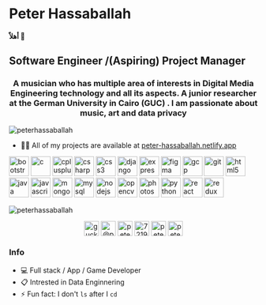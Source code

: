 # Peter Hassaballah
#### أهلاً 👋
<h2> Software Engineer /(Aspiring) Project Manager </h2>
<h3 align="center">A musician who has multiple area of interests in Digital Media Engineering technology and all its aspects. A junior researcher at the German University in Cairo (GUC) . I am passionate about music, art and data privacy</h3>

<p align="left"> <img src="https://komarev.com/ghpvc/?username=peterhassaballah" alt="peterhassaballah" /> </p>

- 👨‍💻 All of my projects are available at [peter-hassaballah.netlify.app](peter-hassaballah.netlify.app)

<p align="left"><img src="https://devicons.github.io/devicon/devicon.git/icons/bootstrap/bootstrap-plain.svg" alt="bootstrap" width="40" height="40"/> <img src="https://devicons.github.io/devicon/devicon.git/icons/c/c-original.svg" alt="c" width="40" height="40"/> <img src="https://devicons.github.io/devicon/devicon.git/icons/cplusplus/cplusplus-original.svg" alt="cplusplus" width="40" height="40"/> <img src="https://devicons.github.io/devicon/devicon.git/icons/csharp/csharp-original.svg" alt="csharp" width="40" height="40"/> <img src="https://devicons.github.io/devicon/devicon.git/icons/css3/css3-original-wordmark.svg" alt="css3" width="40" height="40"/> <img src="https://devicons.github.io/devicon/devicon.git/icons/django/django-original.svg" alt="django" width="40" height="40"/> <img src="https://devicons.github.io/devicon/devicon.git/icons/express/express-original-wordmark.svg" alt="express" width="40" height="40"/> <img src="https://www.vectorlogo.zone/logos/figma/figma-icon.svg" alt="figma" width="40" height="40"/> <img src="https://www.vectorlogo.zone/logos/google_cloud/google_cloud-icon.svg" alt="gcp" width="40" height="40"/> <img src="https://www.vectorlogo.zone/logos/git-scm/git-scm-icon.svg" alt="git" width="40" height="40"/> <img src="https://devicons.github.io/devicon/devicon.git/icons/html5/html5-original-wordmark.svg" alt="html5" width="40" height="40"/> <img src="https://devicons.github.io/devicon/devicon.git/icons/java/java-original-wordmark.svg" alt="java" width="40" height="40"/> <img src="https://devicons.github.io/devicon/devicon.git/icons/javascript/javascript-original.svg" alt="javascript" width="40" height="40"/> <img src="https://devicons.github.io/devicon/devicon.git/icons/mongodb/mongodb-original-wordmark.svg" alt="mongodb" width="40" height="40"/> <img src="https://devicons.github.io/devicon/devicon.git/icons/mysql/mysql-original-wordmark.svg" alt="mysql" width="40" height="40"/> <img src="https://devicons.github.io/devicon/devicon.git/icons/nodejs/nodejs-original-wordmark.svg" alt="nodejs" width="40" height="40"/> <img src="https://www.vectorlogo.zone/logos/opencv/opencv-icon.svg" alt="opencv" width="40" height="40"/> <img src="https://devicons.github.io/devicon/devicon.git/icons/photoshop/photoshop-plain.svg" alt="photoshop" width="40" height="40"/> <img src="https://devicons.github.io/devicon/devicon.git/icons/python/python-original.svg" alt="python" width="40" height="40"/> <img src="https://devicons.github.io/devicon/devicon.git/icons/react/react-original-wordmark.svg" alt="react" width="40" height="40"/> <img src="https://devicons.github.io/devicon/devicon.git/icons/redux/redux-original.svg" alt="redux" width="40" height="40"/></p><img align="center" src="https://github-readme-stats.vercel.app/api/top-langs/?username=peterhassaballah&layout=compact&hide=html" alt="peterhassaballah" />

<p align="center">
<a href="https://codepen.io/guckoder" target="blank"><img align="center" src="https://cdn.jsdelivr.net/npm/simple-icons@3.0.1/icons/codepen.svg" alt="guckoder" height="30" width="30" /></a>
<a href="https://twitter.com/@peter2882" target="blank"><img align="center" src="https://cdn.jsdelivr.net/npm/simple-icons@3.0.1/icons/twitter.svg" alt="@peter2882" height="30" width="30" /></a>
<a href="https://linkedin.com/in/peter-hassaballah" target="blank"><img align="center" src="https://cdn.jsdelivr.net/npm/simple-icons@3.0.1/icons/linkedin.svg" alt="peter-hassaballah" height="30" width="30" /></a>
<a href="https://stackoverflow.com/users/7219733" target="blank"><img align="center" src="https://cdn.jsdelivr.net/npm/simple-icons@3.0.1/icons/stackoverflow.svg" alt="7219733" height="30" width="30" /></a>
<a href="https://kaggle.com/peterhassaballah" target="blank"><img align="center" src="https://cdn.jsdelivr.net/npm/simple-icons@3.0.1/icons/kaggle.svg" alt="peterhassaballah" height="30" width="30" /></a>
<a href="https://www.behance.net/peterhassaballah" target="blank"><img align="center" src="https://cdn.jsdelivr.net/npm/simple-icons@3.0.1/icons/behance.svg" alt="peterhassaballah" height="30" width="30" /></a>
</p>

### Info

- :computer: Full stack / App / Game Developer
- :clipboard: Intrested in Data Enginnering
- ⚡ Fun fact: I don't `ls` after I `cd`
